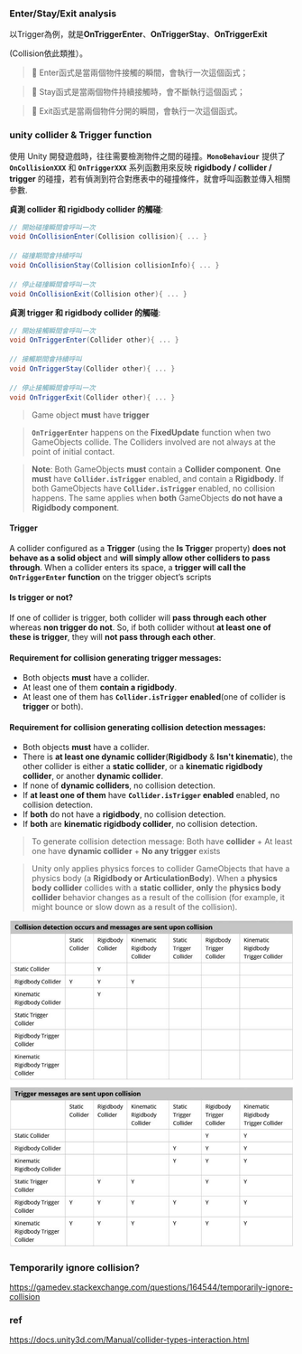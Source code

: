 ### Enter/Stay/Exit analysis

以Trigger為例，就是**OnTriggerEnter**、**OnTriggerStay**、**OnTriggerExit**

(Collision依此類推）。

> 📎 Enter函式是當兩個物件接觸的瞬間，會執行一次這個函式；

> 📎 Stay函式是當兩個物件持續接觸時，會不斷執行這個函式；

> 📎 Exit函式是當兩個物件分開的瞬間，會執行一次這個函式。


### unity collider & Trigger function
使用 Unity 開發遊戲時，往往需要檢測物件之間的碰撞。**`MonoBehaviour`** 提供了 **`OnCollisionXXX`** 和 **`OnTriggerXXX`** 系列函數用來反映 **rigidbody / collider / trigger** 的碰撞，若有偵測到符合對應表中的碰撞條件，就會呼叫函數並傳入相關參數.

**貞測 collider 和 rigidbody collider 的觸碰**: 
```cs
// 開始碰撞瞬間會呼叫一次
void OnCollisionEnter(Collision collision){ ... }　

// 碰撞期間會持續呼叫
void OnCollisionStay(Collision collisionInfo){ ... }

// 停止碰撞瞬間會呼叫一次
void OnCollisionExit(Collision other){ ... }
```

**貞測 trigger 和 rigidbody collider 的觸碰**: 
```cs
// 開始接觸瞬間會呼叫一次
void OnTriggerEnter(Collider other){ ... }

// 接觸期間會持續呼叫
void OnTriggerStay(Collider other){ ... }

// 停止接觸瞬間會呼叫一次
void OnTriggerExit(Collider other){ ... }
```

> Game object **must** have **trigger**

> **`OnTriggerEnter`** happens on the **FixedUpdate** function when two GameObjects collide. The Colliders involved are not always at the point of initial contact.

> **Note**: Both GameObjects **must** contain a **Collider component**. **One must** have **`Collider.isTrigger`** enabled, and contain a **Rigidbody**. If both GameObjects have **`Collider.isTrigger`** enabled, no collision happens. The same applies when **both** GameObjects **do not have a Rigidbody component**.

#### Trigger
A collider configured as a **Trigger** (using the **Is Trigge**r property) **does not behave as a solid object** and **will simply allow other colliders to pass through**. When a collider enters its space, a **trigger will call the `OnTriggerEnter` function** on the trigger object’s scripts

#### Is trigger or not?
If one of collider is trigger, both collider will **pass through each other** whereas **non trigger do not**. So, if both collider without **at least one of these is trigger**, they will **not pass through each other**.

#### Requirement for collision generating trigger messages:
- Both objects **must** have a collider.
- At least one of them **contain a rigidbody**.
- At least one of them has **`Collider.isTrigger` enabled**(one of collider is **trigger** or both).

#### Requirement for collision generating collision detection messages:
- Both objects **must** have a collider.
- There is **at least one dynamic collider**(**Rigidbody** & **Isn't kinematic**), the other collider is either a **static collider**, or a **kinematic rigidbody collider**, or another **dynamic collider**.
- If none of **dynamic colliders**, no collision detection.
- If **at least one of them** have **`Collider.isTrigger` enabled** enabled, no collision detection.
- If **both** do not have a **rigidbody**, no collision detection.
- If **both** are **kinematic rigidbody collider**, no collision detection.

> To generate collision detection message: Both have **collider** + At least one have **dynamic collider** + **No any trigger** exists

> Unity only applies physics forces to collider GameObjects that have a physics body (a **Rigidbody or ArticulationBody**). When a **physics body collider** collides with a **static collider**, **only** the **physics body collider** behavior changes as a result of the collision (for example, it might bounce or slow down as a result of the collision).

![](./img/trigger&collider.png)

### Temporarily ignore collision?

https://gamedev.stackexchange.com/questions/164544/temporarily-ignore-collision


### ref
https://docs.unity3d.com/Manual/collider-types-interaction.html

